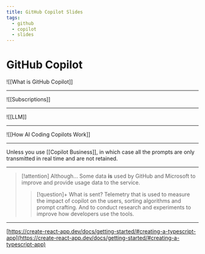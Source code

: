 ```yaml
---
title: GitHub Copilot Slides
tags:
  - github
  - copilot
  - slides
---
```

# GitHub Copilot

![[What is GitHub Copilot]] 

---

![[Subscriptions]]

---

![[LLM]]

---
  
![[How AI Coding Copilots Work]] 

---

Unless you use [[Copilot Business]], in which case all the prompts are only transmitted in real time and are not retained.

---

> [!attention] Although...
> Some data **is** used by GitHub and Microsoft to improve and provide usage data to the service.
> > [!question]+ What is sent?
> > Telemetry that is used to measure the impact of copilot on the users, sorting algorithms and prompt crafting. And to conduct research and experiments to improve how developers use the tools.

---  
  
[https://create-react-app.dev/docs/getting-started/#creating-a-typescript-app](https://create-react-app.dev/docs/getting-started/#creating-a-typescript-app)
